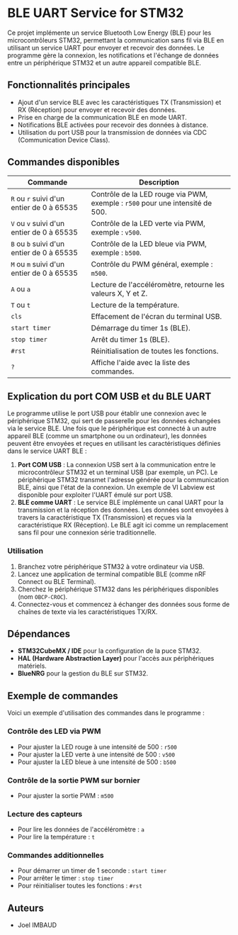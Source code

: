 # BLE UART Service for STM32

Ce projet implémente un service Bluetooth Low Energy (BLE) pour les microcontrôleurs STM32, permettant la communication sans fil via BLE en utilisant un service UART pour envoyer et recevoir des données. Le programme gère la connexion, les notifications et l'échange de données entre un périphérique STM32 et un autre appareil compatible BLE.

## Fonctionnalités principales
- Ajout d'un service BLE avec les caractéristiques TX (Transmission) et RX (Réception) pour envoyer et recevoir des données.
- Prise en charge de la communication BLE en mode UART.
- Notifications BLE activées pour recevoir des données à distance.
- Utilisation du port USB pour la transmission de données via CDC (Communication Device Class).

## Commandes disponibles

| Commande                  | Description                                                                 |
|---------------------------|-----------------------------------------------------------------------------|
| `R` ou `r` suivi d'un entier de 0 à 65535 | Contrôle de la LED rouge via PWM, exemple : `r500` pour une intensité de 500.  |
| `V` ou `v` suivi d'un entier de 0 à 65535 | Contrôle de la LED verte via PWM, exemple : `v500`.                          |
| `B` ou `b` suivi d'un entier de 0 à 65535 | Contrôle de la LED bleue via PWM, exemple : `b500`.                          |
| `M` ou `m` suivi d'un entier de 0 à 65535 | Contrôle du PWM général, exemple : `m500`.                                   |
| `A` ou `a`                  | Lecture de l'accéléromètre, retourne les valeurs X, Y et Z.                |
| `T` ou `t`                  | Lecture de la température.                                                  |
| `cls`                       | Effacement de l'écran du terminal USB.                                      |
| `start timer`               | Démarrage du timer 1s (BLE).                                                |
| `stop timer`                | Arrêt du timer 1s (BLE).                                                   |
| `#rst`                      | Réinitialisation de toutes les fonctions.                                   |
| `?`                         | Affiche l'aide avec la liste des commandes.                                 |

## Explication du port COM USB et du BLE UART

Le programme utilise le port USB pour établir une connexion avec le périphérique STM32, qui sert de passerelle pour les données échangées via le service BLE. Une fois que le périphérique est connecté à un autre appareil BLE (comme un smartphone ou un ordinateur), les données peuvent être envoyées et reçues en utilisant les caractéristiques définies dans le service UART BLE :

1. **Port COM USB** : La connexion USB sert à la communication entre le microcontrôleur STM32 et un terminal USB (par exemple, un PC). Le périphérique STM32 transmet l'adresse générée pour la communication BLE, ainsi que l'état de la connexion. Un exemple de VI Labview est disponible pour exploiter l'UART émulé sur port USB.
2. **BLE comme UART** : Le service BLE implémente un canal UART pour la transmission et la réception des données. Les données sont envoyées à travers la caractéristique TX (Transmission) et reçues via la caractéristique RX (Réception). Le BLE agit ici comme un remplacement sans fil pour une connexion série traditionnelle.

### Utilisation

1. Branchez votre périphérique STM32 à votre ordinateur via USB.
2. Lancez une application de terminal compatible BLE (comme nRF Connect ou BLE Terminal).
3. Cherchez le périphérique STM32 dans les périphériques disponibles (nom `OBCP-CROC`).
4. Connectez-vous et commencez à échanger des données sous forme de chaînes de texte via les caractéristiques TX/RX.

## Dépendances

- **STM32CubeMX / IDE** pour la configuration de la puce STM32.
- **HAL (Hardware Abstraction Layer)** pour l'accès aux périphériques matériels.
- **BlueNRG** pour la gestion du BLE sur STM32.

## Exemple de commandes

Voici un exemple d'utilisation des commandes dans le programme :

### Contrôle des LED via PWM
- Pour ajuster la LED rouge à une intensité de 500 : `r500`
- Pour ajuster la LED verte à une intensité de 500 : `v500`
- Pour ajuster la LED bleue à une intensité de 500 : `b500`

### Contrôle de la sortie PWM sur bornier
- Pour ajuster la sortie PWM : `m500`

### Lecture des capteurs
- Pour lire les données de l'accéléromètre : `a`
- Pour lire la température : `t`

### Commandes additionnelles
- Pour démarrer un timer de 1 seconde : `start timer`
- Pour arrêter le timer : `stop timer`
- Pour réinitialiser toutes les fonctions : `#rst`

## Auteurs

- Joel IMBAUD
